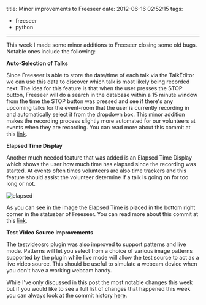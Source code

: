 title: Minor improvements to Freeseer
date: 2012-06-16 02:52:15
tags:
- freeseer
- python
---
This week I made some minor additions to Freeseer closing some old bugs. Notable ones include the following:

**Auto-Selection of Talks**

Since Freeseer is able to store the date/time of each talk via the TalkEditor we can use this data to discover which talk is most likely being recorded next. The idea for this feature is that when the user presses the STOP button, Freeseer will do a search in the database within a 15 minute window from the time the STOP button was pressed and see if there's any upcoming talks for the event-room that the user is currently recording in and automatically select it from the dropdown box. This minor addition makes the recording process slightly more automated for our volunteers at events when they are recording. You can read more about this commit at this [link](http://github.com/Freeseer/freeseer/commit/06d14c57645917da963c924cd23c66717583ef2d).

**Elapsed Time Display**

Another much needed feature that was added is an Elapsed Time Display which shows the user how much time has elapsed since the recording was started. At events often times volunteers are also time trackers and this feature should assist the volunteer determine if a talk is going on for too long or not.

![elapsed](elapsed.png)

As you can see in the image the Elapsed Time is placed in the bottom right corner in the statusbar of Freeseer. You can read more about this commit at this [link](http://github.com/Freeseer/freeseer/commit/fe8523de1a69ed794b36203b21f0b9f2c2355e5f).

**Test Video Source Improvements**

The testvideosrc plugin was also improved to support patterns and live mode. Patterns will let you select from a choice of various image patterns supported by the plugin while live mode will allow the test source to act as a live video source. This should be useful to simulate a webcam device when you don't have a working webcam handy.

While I've only discussed in this post the most notable changes this week but if you would like to see a full list of changes that happened this week you can always look at the commit history [here](https://github.com/Freeseer/freeseer/commits/experimental).
